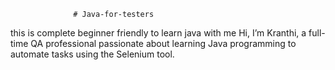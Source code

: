                   # Java-for-testers
this is complete beginner friendly to learn java with me 
Hi, I’m Kranthi, a full-time QA professional passionate about learning Java programming to automate tasks using the Selenium tool.

